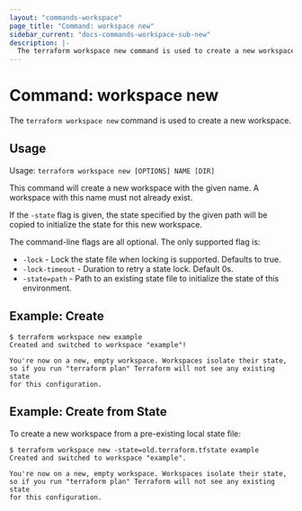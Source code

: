 ```yaml
---
layout: "commands-workspace"
page_title: "Command: workspace new"
sidebar_current: "docs-commands-workspace-sub-new"
description: |-
  The terraform workspace new command is used to create a new workspace.
---
```


# Command: workspace new

The `terraform workspace new` command is used to create a new workspace.

## Usage

Usage: `terraform workspace new [OPTIONS] NAME [DIR]`

This command will create a new workspace with the given name. A workspace with
this name must not already exist.

If the `-state` flag is given, the state specified by the given path
will be copied to initialize the state for this new workspace.

The command-line flags are all optional. The only supported flag is:

* `-lock`  - Lock the state file when locking is supported. Defaults to true.
* `-lock-timeout`   - Duration to retry a state lock. Default 0s.
* `-state=path` - Path to an existing state file to initialize the state of this environment.

## Example: Create

```
$ terraform workspace new example
Created and switched to workspace "example"!

You're now on a new, empty workspace. Workspaces isolate their state,
so if you run "terraform plan" Terraform will not see any existing state
for this configuration.
```

## Example: Create from State

To create a new workspace from a pre-existing local state file:

```
$ terraform workspace new -state=old.terraform.tfstate example
Created and switched to workspace "example".

You're now on a new, empty workspace. Workspaces isolate their state,
so if you run "terraform plan" Terraform will not see any existing state
for this configuration.
```
